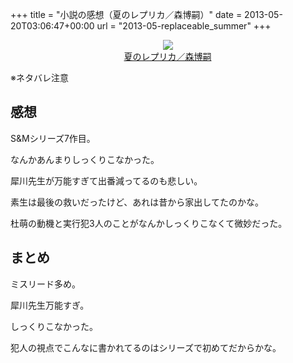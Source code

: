 +++
title = "小説の感想（夏のレプリカ／森博嗣）"
date = 2013-05-20T03:06:47+00:00
url = "2013-05-replaceable_summer"
+++

<div style="text-align: center;">
  <a href="http://www.amazon.co.jp/gp/product/406273012X/ref=as_li_ss_il?ie=UTF8&#038;camp=247&#038;creative=7399&#038;creativeASIN=406273012X&#038;linkCode=as2&#038;tag=5000164-22"><img border="0" src="http://ws-fe.amazon-adsystem.com/widgets/q?_encoding=UTF8&#038;ASIN=406273012X&#038;Format=_SL160_&#038;ID=AsinImage&#038;MarketPlace=JP&#038;ServiceVersion=20070822&#038;WS=1&#038;tag=5000164-22" /><br /><span>夏のレプリカ／森博嗣</span></a><img src="http://ir-jp.amazon-adsystem.com/e/ir?t=5000164-22&#038;l=as2&#038;o=9&#038;a=406273012X" width="1" height="1" border="0" alt="" style="border:none !important; margin:0px !important;" />
</div>

※ネタバレ注意

## 感想

S&#038;Mシリーズ7作目。

なんかあんまりしっくりこなかった。

犀川先生が万能すぎて出番減ってるのも悲しい。

素生は最後の救いだったけど、あれは昔から家出してたのかな。

杜萌の動機と実行犯3人のことがなんかしっくりこなくて微妙だった。

## まとめ

ミスリード多め。

犀川先生万能すぎ。

しっくりこなかった。

犯人の視点でこんなに書かれてるのはシリーズで初めてだからかな。
